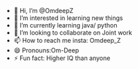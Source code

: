 - 👋 Hi, I’m @OmdeepZ
- 👀 I’m interested in learning new things 
- 🌱 I’m currently learning java/ python 
- 💞️ I’m looking to collaborate on Joint work
- 📫 How to reach me insta: Omdeep_Z
- 😄 Pronouns:Om-Deep
- ⚡ Fun fact: Higher IQ than anyone 

<!---
OmdeepZ/OmdeepZ is a ✨ special ✨ repository because its `README.md` (this file) appears on your GitHub profile.
You can click the Preview link to take a look at your changes.
--->
